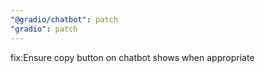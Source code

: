 ```yaml
---
"@gradio/chatbot": patch
"gradio": patch
---
```


fix:Ensure copy button on chatbot shows when appropriate
